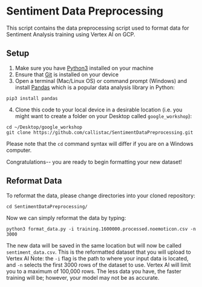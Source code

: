 # Sentiment Data Preprocessing
This script contains the data preprocessing script used to format data for Sentiment Analysis training using Vertex AI on GCP.

## Setup
1. Make sure you have [Python3](https://www.python.org/downloads/) installed on your machine
2. Ensure that [Git](https://git-scm.com/book/en/v2/Getting-Started-Installing-Git) is installed on your device
3. Open a terminal (Mac/Linux OS) or command prompt (Windows) and install [Pandas](https://pandas.pydata.org/) which is a popular data analysis library in Python:
  ```
  pip3 install pandas
  ```
4. Clone this code to your local device in a desirable location (i.e. you might want to create a folder on your Desktop called `google_workshop`):
  ```
  cd ~/Desktop/google_workshop
  git clone https://github.com/callistac/SentimentDataPreprocessing.git
  ```
  Please note that the `cd` command syntax will differ if you are on a Windows computer.
  
Congratulations-- you are ready to begin formatting your new dataset!

## Reformat Data
To reformat the data, please change directories into your cloned repository:
```
cd SentimentDataPreprocessing/
```

Now we can simply reformat the data by typing:
```
python3 format_data.py -i training.1600000.processed.noemoticon.csv -n 3000
```
The new data will be saved in the same location but will now be called `sentiment_data.csv`. This is the reformatted dataset that you will upload to Vertex AI
Note: the `-i` flag is the path to where your input data is located, and `-n` selects the first 3000 rows of the dataset to use. Vertex AI will limit you to a maximum of 100,000 rows. The less data you have, the faster training will be; however, your model may not be as accurate.
